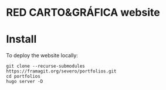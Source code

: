 # RED CARTO&GRÁFICA website



# Install

To deploy the website locally:

```
git clone --recurse-submodules https://framagit.org/severo/portfolios.git
cd portfolios
hugo server -D
```
